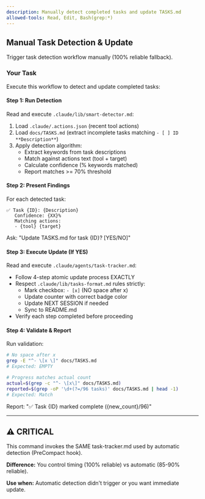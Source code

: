 ```yaml
---
description: Manually detect completed tasks and update TASKS.md
allowed-tools: Read, Edit, Bash(grep:*)
---
```


## Manual Task Detection & Update

Trigger task detection workflow manually (100% reliable fallback).

### Your Task

Execute this workflow to detect and update completed tasks:

#### Step 1: Run Detection

Read and execute `.claude/lib/smart-detector.md`:
1. Load `.claude/.actions.json` (recent tool actions)
2. Load `docs/TASKS.md` (extract incomplete tasks matching `- [ ] ID **Description**`)
3. Apply detection algorithm:
   - Extract keywords from task descriptions
   - Match against actions text (tool + target)
   - Calculate confidence (% keywords matched)
   - Report matches >= 70% threshold

#### Step 2: Present Findings

For each detected task:
```
✅ Task {ID}: {Description}
   Confidence: {XX}%
   Matching actions:
   - {tool} {target}
```

Ask: "Update TASKS.md for task {ID}? [YES/NO]"

#### Step 3: Execute Update (If YES)

Read and execute `.claude/agents/task-tracker.md`:
- Follow 4-step atomic update process EXACTLY
- Respect `.claude/lib/tasks-format.md` rules strictly:
  - Mark checkbox: `- [x]` (NO space after x)
  - Update counter with correct badge color
  - Update NEXT SESSION if needed
  - Sync to README.md
- Verify each step completed before proceeding

#### Step 4: Validate & Report

Run validation:
```bash
# No space after x
grep -E "^- \[x \]" docs/TASKS.md
# Expected: EMPTY

# Progress matches actual count
actual=$(grep -c "^- \[x\]" docs/TASKS.md)
reported=$(grep -oP '\d+(?=/96 tasks)' docs/TASKS.md | head -1)
# Expected: Match
```

Report: "✅ Task {ID} marked complete ({new_count}/96)"

---

## ⚠️ CRITICAL

This command invokes the SAME task-tracker.md used by automatic detection (PreCompact hook).

**Difference:** You control timing (100% reliable) vs automatic (85-90% reliable).

**Use when:** Automatic detection didn't trigger or you want immediate update.

